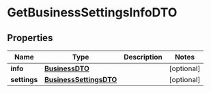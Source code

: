

# GetBusinessSettingsInfoDTO

## Properties

Name | Type | Description | Notes
------------ | ------------- | ------------- | -------------
**info** | [**BusinessDTO**](BusinessDTO.md) |  |  [optional]
**settings** | [**BusinessSettingsDTO**](BusinessSettingsDTO.md) |  |  [optional]




